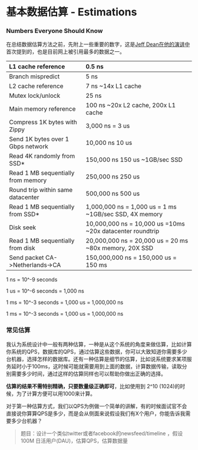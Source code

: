 # 基本数据估算 - Estimations

### **Numbers Everyone Should Know**

在总结数据估算方法之前，先附上一些重要的数字，这是[Jeff Dean在他的演讲中](http://www.cs.cornell.edu/projects/ladis2009/talks/dean-keynote-ladis2009.pdf)首次提到的，也是目前网上被引用最多的数据之一。

| L1 cache reference | 0.5 ns |
| :--- | :--- |
| Branch mispredict | 5 ns |
| L2 cache reference | 7 ns  ~14x L1 cache |
| Mutex lock/unlock | 25 ns |
| Main memory reference | 100 ns ~20x L2 cache, 200x L1 cache |
| Compress 1K bytes with Zippy | 3,000 ns   =   3 us |
| Send 1K bytes over 1 Gbps network | 10,000   ns       10 us |
| Read 4K randomly from SSD\* | 150,000   ns      150 us          ~1GB/sec SSD |
| Read 1 MB sequentially from memory | 250,000   ns      250 us |
| Round trip within same datacenter | 500,000   ns      500 us |
| Read 1 MB sequentially from SSD\* | 1,000,000 ns = 1,000 us = 1 ms  ~1GB/sec SSD, 4X memory |
| Disk seek | 10,000,000 ns = 10,000 us =10ms ~20x datacenter roundtrip |
| Read 1 MB sequentially from disk | 20,000,000 ns = 20,000 us = 20 ms ~80x memory, 20X SSD |
| Send packet CA-&gt;Netherlands-&gt;CA | 150,000,000 ns = 150,000 us = 150 ms |

1 ns = 10^-9 seconds

1 us = 10^-6 seconds = 1,000 ns

1 ms = 10^-3 seconds = 1,000 us = 1,000,000 ns

1 ms = 10^-3 seconds = 1,000 us = 1,000,000 ns

### 常见估算

我认为系统设计中一般有两种估算，一种是从这个系统的角度来做估算，比如计算你系统的QPS，数据库的QPS，通过估算这些数据，你可以大致知道你需要多少台机器，选择怎样的数据库。还有一种估算是细节的估算，比如说系统要求某项服务延时小于100ms，这时候可能就需要用到上面的数据，计算数据传输，读取分别需要多少时间，通过这样的估算同样也可以帮助你做出正确的选择。

**估算的结果不需特别精确，只要数量级正确即可**，比如使用到 2^10 \(1024\)的时候，为了计算方便可以用1000来计算。

对于第一种估算方式，我们以QPS为例做一个简单的讲解，有的时候面试官不会直接说你算算QPS是多少，而是会从侧面来说假设我们有X个用户，你能告诉我需要多少台机器？

> 题目：设计一个类似twitter或者facebook的newsfeed/timeline ，假设100M 日活用户\(DAU\)，估算QPS，估算数据量



